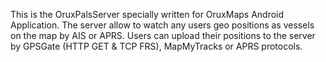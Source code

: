 This is the OruxPalsServer specially written for OruxMaps Android Application. The server allow to watch any users geo positions as vessels on the map by AIS or APRS. Users can upload their positions to the server by GPSGate (HTTP GET & TCP FRS), MapMyTracks or APRS protocols.